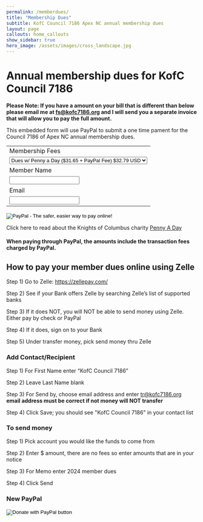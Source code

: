 ```yaml
---
permalink: /memberdues/
title: "Membership Dues"
subtitle: KofC Council 7186 Apex NC annual membership dues
layout: page
callouts: home_callouts
show_sidebar: true
hero_image: /assets/images/cross_landscape.jpg
---
```


# Annual membership dues for KofC Council 7186


__Please Note: If you have a amount on your bill that is different than below please email me at fs@kofc7186.org and I will send you a separate invoice that will allow you to pay the full amount.__

This embedded form will use PayPal to submit a one time pament for the Council 7186 of Apex NC annual membership dues.


<form action="https://www.paypal.com/cgi-bin/webscr" method="post" target="_top">
<input type="hidden" name="cmd" value="_s-xclick">
<input type="hidden" name="hosted_button_id" value="5RK2MWAA9LVWW">
<table>
<tr><td><input type="hidden" name="on0" value="Membership Fees">Membership Fees</td></tr><tr><td><select name="os0">
	<option value="Dues w/ Penny a Day ($31.65 + PayPal Fee)">
            Dues w/ Penny a Day ($31.65 + PayPal Fee) $32.79 USD
          </option>
          <option value="Dues Only ($28 + PayPal Fee)">
            Dues Only ($28 + PayPal Fee) $29.07 USD
          </option>
</select> </td></tr>
<tr><td><input type="hidden" name="on1" value="Member Name">Member Name</td></tr><tr><td><input type="text" name="os1" maxlength="200"></td></tr>
<tr><td><input type="hidden" name="on2" value="Email">Email</td></tr><tr><td><input type="text" name="os2" maxlength="200"></td></tr>
</table>
<input type="hidden" name="currency_code" value="USD">
<input type="image" src="https://www.paypalobjects.com/en_US/i/btn/btn_paynowCC_LG.gif" border="0" name="submit" alt="PayPal - The safer, easier way to pay online!">
<img alt="" border="0" src="https://www.paypalobjects.com/en_US/i/scr/pixel.gif" width="1" height="1">
</form>

Click here to read about the Knights of Columbus charity [Penny A Day][pennyday]

#### When paying through PayPal, the amounts include the transaction fees charged by PayPal.

## How to pay your member dues online using Zelle

Step 1) Go to Zelle: https://zellepay.com/

Step 2) See if your Bank offers Zelle by searching Zelle’s list of supported banks

Step 3) If it does NOT, you will NOT be able to send money using Zelle. Either pay by check or PayPal 

Step 4) If it does, sign on to your Bank

Step 5) Under transfer money, pick send money thru Zelle

### Add Contact/Recipient 

Step 1) For First Name enter “KofC Council 7186”

Step 2) Leave Last Name blank

Step 3) For Send by, choose email address and enter tr@kofc7186.org  __email address must be correct if not money will NOT transfer__

Step 4) Click Save; you should see "KofC Council 7186" in your contact list

### To send money

Step 1) Pick account you would like the funds to come from

Step 2) Enter $ amount, there are no fees so enter amounts that are in your notice

Step 3) For Memo enter 2024 member dues

Step 4) Click Send


### New PayPal

<form action="https://www.paypal.com/donate" method="post" target="_top">
<input type="hidden" name="hosted_button_id" value="Y3ZLYFEBBTXC4" />
<input type="image" src="https://www.paypalobjects.com/en_US/i/btn/btn_donate_LG.gif" border="0" name="submit" title="PayPal - The safer, easier way to pay online!" alt="Donate with PayPal button" />
<img alt="" border="0" src="https://www.paypal.com/en_US/i/scr/pixel.gif" width="1" height="1" />
</form>

[pennyday]: https://kofcnc.org/catholic-charity-fund/

